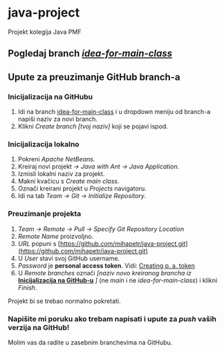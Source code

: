# java-project
Projekt kolegija Java PMF

## Pogledaj branch *[idea-for-main-class](https://github.com/mihapetr/java-project/tree/idea-for-main-class)*

## Upute za preuzimanje GitHub branch-a

### Inicijalizacija na GitHubu

1. Idi na branch [idea-for-main-class](https://github.com/mihapetr/java-project/tree/idea-for-main-class) i u dropdown meniju od branch-a napiši naziv za novi branch.
1. Klikni *Create branch [tvoj naziv]* koji se pojavi ispod.

### Inicijalizacija lokalno

1. Pokreni *Apache NetBeans*.
1. Kreiraj novi projekt *-> Java with Ant -> Java Application*.
1. Izmisli lokalni naziv za projekt.
1. Makni kvačicu s *Create main class*.
1. Označi kreirani projekt u *Projects* navigatoru.
1. Idi na tab *Team -> Git -> Initialize Repository*.

### Preuzimanje projekta

1. *Team -> Remote -> Pull -> Specify Git Repository Location*
1. *Remote Name* proizvoljno.
1. *URL* popuni s [https://github.com/mihapetr/java-project.git](https://github.com/mihapetr/java-project.git)
1. U *User* stavi svoj GitHub username.
1. *Password* je **personal access token**. Vidi: [Creating p. a. token](https://docs.github.com/en/enterprise-server@3.4/authentication/keeping-your-account-and-data-secure/creating-a-personal-access-token#creating-a-personal-access-token) 
1. U *Remote branches* označi *[naziv novo kreiranog brancha iz* **[Inicijalizacija na GitHub-u](#inicijalizacija-na-githubu)** *]* (ne *main* i ne *idea-for-main-class*) i klikni *Finish*. <br>

Projekt bi se trebao normalno pokretati.

### Napišite mi poruku ako trebam napisati i upute za *push* vaših verzija na GitHub! 
Molim vas da radite u zasebnim branchevima na GitHubu.
